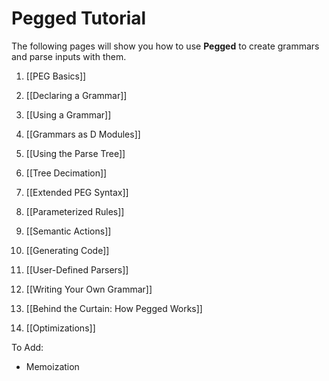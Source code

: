 Pegged Tutorial 
===============

The following pages will show you how to use **Pegged** to create grammars and parse inputs with them.


1) [[PEG Basics]]

2) [[Declaring a Grammar]]

3) [[Using a Grammar]]

4) [[Grammars as D Modules]] 

5) [[Using the Parse Tree]]

6) [[Tree Decimation]]

7) [[Extended PEG Syntax]]

8) [[Parameterized Rules]]

9) [[Semantic Actions]]

10) [[Generating Code]]

11) [[User-Defined Parsers]]

12) [[Writing Your Own Grammar]]

13) [[Behind the Curtain: How Pegged Works]]

14) [[Optimizations]]

To Add: 

* Memoization